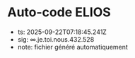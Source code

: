 # Auto-code ELIOS
- ts: 2025-09-22T07:18:45.241Z
- sig: ∞.je.toi.nous.432.528
- note: fichier généré automatiquement